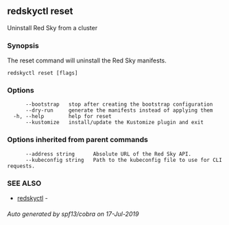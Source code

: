 ## redskyctl reset

Uninstall Red Sky from a cluster

### Synopsis

The reset command will uninstall the Red Sky manifests.

```
redskyctl reset [flags]
```

### Options

```
      --bootstrap   stop after creating the bootstrap configuration
      --dry-run     generate the manifests instead of applying them
  -h, --help        help for reset
      --kustomize   install/update the Kustomize plugin and exit
```

### Options inherited from parent commands

```
      --address string      Absolute URL of the Red Sky API.
      --kubeconfig string   Path to the kubeconfig file to use for CLI requests.
```

### SEE ALSO

* [redskyctl](redskyctl.md)	 - 

###### Auto generated by spf13/cobra on 17-Jul-2019
